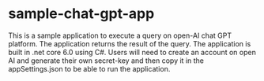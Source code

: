 # sample-chat-gpt-app
This is a sample application to execute a query on open-AI chat GPT platform. 
The application returns the result of the query. 
The application is built in .net core 6.0 using C#. 
Users will need to create an account on open AI and generate their own secret-key and then copy it in the appSettings.json to be able to run the application. 
